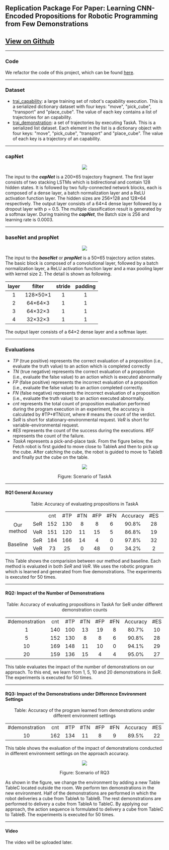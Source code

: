 ## Replication Package For Paper: Learning CNN-Encoded Propositions for Robotic Programming from Few Demonstrations

## [View on Github](https://github.com/LCEPRPFD/LCEPRPFD.github.io)

--- 

### Code

We refactor the code of this project, which can be found [here](https://github.com/LCEPRPFD/learn_cnn_encoded_propositions).

---

### Dataset

- [traj_capability](https://1drv.ms/u/s!AtQlfXL28GxeajG8PychjufKca8?e=bMah0V): a large training set of robot's capability execution. This is a serialized dictionary dataset with four keys: "move", "pick_cube", "transport" and "place_cube". The value of each key contains a list of trajectories for an capability.
- [traj_demonstration](https://1drv.ms/u/s!An_sqEOHEaVaalbqMgGmadqPvqI?e=6wKFlF): a set of trajectories by executing TaskA. This is a serialized list dataset. Each element in the list is a dictionary object with four keys: "move", "pick_cube", "transport" and "place_cube". The value of each key is a trajectory of an capability.

---

### capNet

<div align="center">
    <img src="/img/capnet.png"/>
</div>

The input to the ***capNet*** is a 200×65 trajectory fragment. The first layer consists of two stacking LSTMs which is bidirectional and contain 128 hidden states.
It is followed by two fully-connected network blocks, each is composed of a dense layer, a batch normalization layer and a ReLU activation function layer. The hidden sizes are 256×128 and 128×64 respectively.
The output layer consists of a 64×4 dense layer followed by a dropout layer with p = 0.5. 
The multiple classification result is generated by a softmax layer.
During training the ***capNet***, the Batch size is 256 and learning rate is 0.0003.

---

### baseNet and propNet

<div align="center">
    <img src="/img/propnet.png"/>
</div>

The input to the ***baseNet*** or ***propNet*** is a 50×65 trajectory action states.
The basic block is composed of a convolutional layer, followed by a batch normalization layer, a ReLU activation function layer and a max pooling layer with kernel size 2. 
The detail is shown as following.

| layer |  filter  | stride | padding |
| :---: | :------: | :----: | :-----: |
|   1   | 128×50×1 |   1    |    1    |
|   2   | 64×64×3  |   1    |    1    |
|   3   | 64×32×3  |   1    |    1    |
|   4   | 32×32×3  |   1    |    1    |

The output layer consists of a 64×2 dense layer and a softmax layer.

---

### Evaluations

- _TP_ (true positive) represents the correct evaluation of a proposition (i.e., evaluate the truth value) to an action which is completed correctly
- _TN_ (true negative) represents the correct evaluation of a proposition (i.e., evaluate the false value) to an action which is executed abnormally
- _FP_ (false positive) represents the incorrect evaluation of a proposition (i.e., evaluate the false value) to an action completed correctly.
- _FN_ (false negative) represents the incorrect evaluation of a proposition (i.e., evaluate the truth value) to an action executed abnormally.
- _cnt_ represents the total count of proposition evaluation performed during the program execution in an experiment, the accuracy is calculated by \#TP+\#TN/_cnt_, where \# means the count of the verdict.
- _SeR_ is short for stationary-environmental request. _VeR_ is short for variable-environmental request.
- _\#ES_ represents the count of the success during the executions. _\#EF_ represents the count of the failure.
- _TaskA_ represents a pick-and-place task. From the figure below, the Fetch robot is first guided to move close to TableA and then to pick up the cube. After catching the cube, the robot is guided to move to TableB and finally put the cube on the table.

<div align="center">
    <img src="/img/TaskA_scenario.png"/>
    <p>Figure: Scenario of TaskA</p>
</div>

---

#### RQ1 General Accuracy

<div align="center">
    <p>Table: Accuracy of evaluating propositions in TaskA</p>
</div>

<table align="center">
    <tr align="center">
        <td></td>
        <td></td>
        <td>cnt</td>
        <td>#TP</td>
        <td>#TN </td>
        <td>#FP</td>
        <td>#FN</td>
        <td>Accuracy</td>
        <td>#ES</td>
        <td>#EF</td>
    </tr>
    <tr align="center">
        <td rowspan="2">Our method</td>
        <td>SeR</td>
        <td>152</td>
        <td>130</td>
        <td>8</td>
        <td>8</td>
        <td>6</td>
        <td>90.8%</td>
        <td>28</td>
        <td>8</td>
    </tr>
    <tr align="center">
        <td>VeR</td>
        <td>151</td>
        <td>120</td>
        <td>11</td>
        <td>15</td>
        <td>5</td>
        <td>86.8%</td>
        <td>19</td>
        <td>11</td>
    </tr>
    <tr align="center">
        <td rowspan="2">Baseline</td>
        <td>SeR</td>
        <td>184</td>
        <td>166</td>
        <td>14</td>
        <td>4</td>
        <td>0</td>
        <td>97.8%</td>
        <td>32</td>
        <td>14</td>
    </tr>
    <tr align="center"> 
        <td>VeR</td>
        <td>73</td>
        <td>25</td>
        <td>0</td>
        <td>48</td>
        <td>0</td>
        <td>34.2%</td>
        <td>2</td>
        <td>0</td>
    </tr>
</table>

This Table shows the comparision between our method and baseline. 
Each method is evaluated in both _SeR_ and _VeR_.
We uses the robotic program which is learned and generated from five demonstrations. 
The experiments is executed for 50 times.

---

#### RQ2: Impact of the Number of Demonstrations

<div align="center">
    <p>Table: Accuracy of evaluating propositions in TaskA for SeR under different demonstration counts</p>
</div>

<table align="center">
    <tr align="center">
        <td>#demonstration</td>
        <td>cnt</td>
        <td>#TP</td>
        <td>#TN </td>
        <td>#FP</td>
        <td>#FN</td>
        <td>Accuracy</td>
        <td>#ES</td>
        <td>#EF</td>
    </tr>
    <tr align="center">
        <td>1</td>
        <td>140</td>
        <td>100</td>
        <td>13</td>
        <td>19</td>
        <td>8</td>
        <td>80.7%</td>
        <td>10</td>
        <td>13</td>
    </tr>
    <tr align="center">
        <td>5</td>
        <td>152</td>
        <td>130</td>
        <td>8</td>
        <td>8</td>
        <td>6</td>
        <td>90.8%</td>
        <td>28</td>
        <td>8</td>
    </tr>
    <tr align="center">
        <td>10</td>
        <td>169</td>
        <td>148</td>
        <td>11</td>
        <td>10</td>
        <td>0</td>
        <td>94.1%</td>
        <td>29</td>
        <td>11</td>
    </tr>
    <tr align="center">
        <td>20</td>
        <td>159</td>
        <td>136</td>
        <td>15</td>
        <td>4</td>
        <td>4</td>
        <td>95.0%</td>
        <td>27</td>
        <td>15</td>
    </tr>
</table>

This table evaluates the impact of the number of demonstrations on our approach. 
To this end, we learn from 1, 5, 10 and 20 demonstrations in _SeR_.
The experiments is executed for 50 times.

---

#### RQ3: Impact of the Demonstrations under Difference Environment Settings

<div align="center">
    <p>Table: Accuracy of the program learned from demonstrations under different environment settings</p>
</div>

<table align="center">
    <tr align="center">
        <td>#demonstration</td>
        <td>cnt</td>
        <td>#TP</td>
        <td>#TN </td>
        <td>#FP</td>
        <td>#FN</td>
        <td>Accuracy</td>
        <td>#ES</td>
        <td>#EF</td>
    </tr>
    <tr align="center">
        <td>10</td>
        <td>162</td>
        <td>134</td>
        <td>11</td>
        <td>8</td>
        <td>9</td>
        <td>89.5%</td>
        <td>22</td>
        <td>11</td>
    </tr>
</table>

This table shows the evaluation of the impact of demonstrations conducted in different environment settings on the approach accuracy. 

<div align="center">
    <img src="/img/rq3_scenario.png"/>
    <p>Figure: Scenario of RQ3</p>
</div>

As shown in the figure, we change the environment by adding a new Table TableC located outside the room.
We perform ten demonstrations in the new environment. 
Half of the demonstrations are performed in which the robot deliveries a cube from TableA to TableB.
The rest demonstrations are performed to delivery a cube from TableA to TableC.
By applying our approach, the action sequence is formulated to delivery a cube from TableC to TableB.
The experiments is executed for 50 times.

---

#### Video

The video will be uploaded later.

